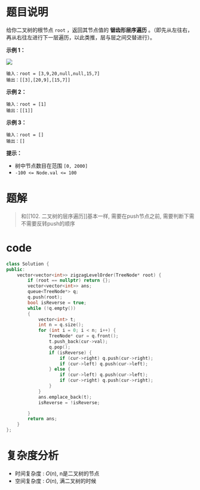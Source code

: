 # 题目说明

给你二叉树的根节点 `root` ，返回其节点值的 **锯齿形层序遍历** 。（即先从左往右，再从右往左进行下一层遍历，以此类推，层与层之间交替进行）。

**示例 1：**

![](https://assets.leetcode.com/uploads/2021/02/19/tree1.jpg)

```
输入：root = [3,9,20,null,null,15,7]
输出：[[3],[20,9],[15,7]]
```

**示例 2：**

```
输入：root = [1]
输出：[[1]]
```

**示例 3：**

```
输入：root = []
输出：[]
```

**提示：**

- 树中节点数目在范围 `[0, 2000]` 
- `-100 <= Node.val <= 100`

# 题解

> 和[[102. 二叉树的层序遍历]]基本一样, 需要在push节点之前, 需要判断下需不需要反转push的顺序

# code

```cpp
class Solution {
public:
    vector<vector<int>> zigzagLevelOrder(TreeNode* root) {
        if (root == nullptr) return {};
        vector<vector<int>> ans;
        queue<TreeNode*> q;
        q.push(root);
        bool isReverse = true;
        while (!q.empty())
        {
            vector<int> t;
            int n = q.size();
            for (int i = 0; i < n; i++) {
                TreeNode* cur = q.front();
                t.push_back(cur->val);
                q.pop();
                if (isReverse) {
                    if (cur->right) q.push(cur->right);
                    if (cur->left) q.push(cur->left);
                } else {
                    if (cur->left) q.push(cur->left);
                    if (cur->right) q.push(cur->right);
                }
            }
            ans.emplace_back(t);
            isReverse = !isReverse;

        }
        return ans;
    }
};
```

# 复杂度分析

- 时间复杂度 : $O(n)$, n是二叉树的节点
- 空间复杂度 : $O(n)$, 满二叉树的时候